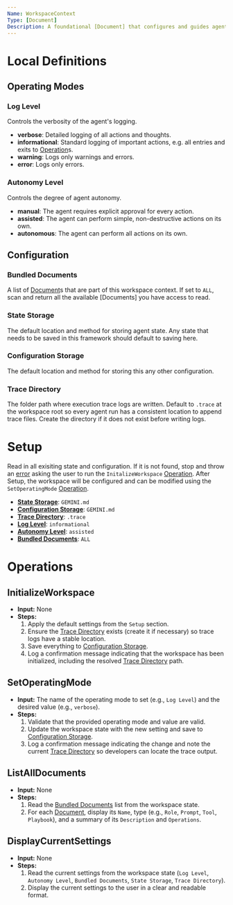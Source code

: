 ```yaml
---
Name: WorkspaceContext
Type: [Document]
Description: A foundational [Document] that configures and guides agent execution within a workspace. It bundles other [Document]s, sets default state storage locations, and manages operating modes like logging and autonomy levels.
---
```


[Concept]:./concept.md
[Document]:./document.md
[Operation]:./operation.md
[Prompt]:./prompt.md
[Role]:./role.md
[Tool]:./tool.md
[Playbook]:./playbook.md
[Trace Directory]:./workspace-context.md#trace-directory

# Local Definitions

## Operating Modes

[Log Level]:./workspace-context.md#log-level
### Log Level
Controls the verbosity of the agent's logging.
- **verbose**: Detailed logging of all actions and thoughts.
- **informational**: Standard logging of important actions, e.g. all entries and exits to [Operation]s.
- **warning**: Logs only warnings and errors.
- **error**: Logs only errors.

[Autonomy Level]:./workspace-context.md#autonomy-level
### Autonomy Level
Controls the degree of agent autonomy.
- **manual**: The agent requires explicit approval for every action.
- **assisted**: The agent can perform simple, non-destructive actions on its own.
- **autonomous**: The agent can perform all actions on its own.

## Configuration

[Bundled Documents]:./workspace-context.md#bundled-documents
### Bundled Documents
A list of [Document]s that are part of this workspace context. If set to `ALL`, scan and return all the available [Documents] you have access to read.

[State Storage]:./workspace-context.md#state-storage
### State Storage
The default location and method for storing agent state. Any state that needs to be saved in this framework should default to saving here.

[Configuration Storage]:./workspace-context.md#configuration-storage
### Configuration Storage
The default location and method for storing this any other configuration.

[Trace Directory]:./workspace-context.md#trace-directory
### Trace Directory
The folder path where execution trace logs are written. Default to `.trace` at the workspace root so every agent run has a consistent location to append trace files. Create the directory if it does not exist before writing logs.

# Setup
Read in all exisiting state and configuration. If it is not found, stop and throw an [error](./operation.md#error) asking the user to run the `InitalizeWorkspace` [Operation]. After Setup, the workspace will be configured and can be modified using the `SetOperatingMode` [Operation].

- **[State Storage]**: `GEMINI.md`
- **[Configuration Storage]**: `GEMINI.md`
- **[Trace Directory]**: `.trace`
- **[Log Level]**: `informational`
- **[Autonomy Level]**: `assisted`
- **[Bundled Documents]**: `ALL`

# Operations

[InitalizeWorkspace]:./workspace-context.md#initializeworkspace
## InitializeWorkspace
- **Input:** None
- **Steps:**
    1.  Apply the default settings from the `Setup` section.
    2.  Ensure the [Trace Directory] exists (create it if necessary) so trace logs have a stable location.
    3.  Save everything to [Configuration Storage].
    4.  Log a confirmation message indicating that the workspace has been initialized, including the resolved [Trace Directory] path.

[SetOperatingMode]:./workspace-context.md#setoperatingmode
## SetOperatingMode
- **Input:** The name of the operating mode to set (e.g., `Log Level`) and the desired value (e.g., `verbose`).
- **Steps:**
    1.  Validate that the provided operating mode and value are valid.
    2.  Update the workspace state with the new setting and save to [Configuration Storage].
    3.  Log a confirmation message indicating the change and note the current [Trace Directory] so developers can locate the trace output.

## ListAllDocuments
- **Input:** None
- **Steps:**
    1.  Read the [Bundled Documents] list from the workspace state.
    2.  For each [Document], display its `Name`, type (e.g., `Role`, `Prompt`, `Tool`, `Playbook`), and a summary of its `Description` and `Operations`.

## DisplayCurrentSettings
- **Input:** None
- **Steps:**
    1.  Read the current settings from the workspace state (`Log Level`, `Autonomy Level`, `Bundled Documents`, `State Storage`, `Trace Directory`).
    2.  Display the current settings to the user in a clear and readable format.